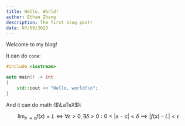 ```yaml
---
title: Hello, World!
author: Ethan Zhang
description: The first blog post!
date: 07/09/2023
---
```


Welcome to my blog!

It can do `code`:

```cpp
#include <iostream>

auto main() -> int
{
    std::cout << "Hello, world!\n";
}
```

And it can do math ($\LaTeX$):

$$
\lim_{x \to c}{f(x)} = L \iff \forall \epsilon > 0, \exists \delta > 0:
0 < |x - c| < \delta \implies |f(x) - L| < \epsilon
$$

